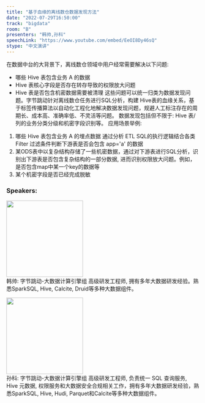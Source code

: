 ```yaml
---
title: "基于血缘的离线数仓数据发现方法"
date: "2022-07-29T16:50:00"
track: "bigdata"
room: "B"
presenters: "韩帅,孙科"
speechLink: "https://www.youtube.com/embed/EeOI8Dy46sQ"
stype: "中文演讲"
---
```

在数据中台的大背景下，离线数仓领域中用户经常需要解决以下问题:
- 哪些 Hive 表包含业务 A 的数据
- Hive 表核心字段是否存在转存导致的权限放大问题
- Hive 表是否包含机密数据需要被清理
这些问题可以统一归类为数据发现问题。字节跳动针对离线数仓任务进行SQL分析，构建 Hive表的血缘关系，基于标签传播算法以自动化工程化地解决数据发现问题，规避人工标注存在的周期长、成本高、准确率低、不灵活等问题。
数据发现包括但不限于: Hive 表/列的业务分类分级和机密字段识别等。
应用场景举例:
1. 哪些 Hive 表包含业务 A 的埋点数据
通过分析 ETL SQL的执行逻辑结合各类 Filter 过滤条件判断下游表是否会包含 app='a' 的数据
2. 某ODS表中以复杂结构存储了一些机密数据，通过对下游表进行SQL分析，识别出下游表是否包含复杂结构的一部分数据, 进而识别权限放大问题。例如，是否包含map中某一个key的数据等
3. 某个机密字段是否已经完成脱敏
 ### Speakers: 
 <img src="images/speaker/1214.png" width="200" /><br>韩帅: 字节跳动-大数据计算引擎组 高级研发工程师, 拥有多年大数据研发经验。熟悉SparkSQL, Hive, Calcite, Druid等多种大数据组件。

 <img src="images/speaker/1214_2.png" width="200" /><br>孙科: 字节跳动-大数据计算引擎组 高级研发工程师, 负责统一 SQL 查询服务, Hive 元数据, 权限服务和大数据安全合规相关工作，拥有多年大数据研发经验，熟悉SparkSQL, Hive, Hudi, Parquet和Calcite等多种大数据组件。

 